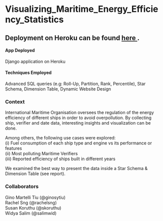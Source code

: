 # Visualizing_Maritime_Energy_Efficiency_Statistics
<h2> Deployment on Heroku can be found <a href="https://bt5110-maritime.herokuapp.com/"> <strong> here </strong> </a>. </h2>

#### App Deployed 
Django application on Heroku

#### Techniques Employed
Advanced SQL queries (e.g: Roll-Up, Partition, Rank, Percentile), Star Schema, Dimension Table, Dynamic Website Design

### Context
International Maritime Organisation oversees the regulation of the energy efficiency of different ships in order to avoid overpollution. By collecting ship, verifier and date data, interesting insights and visualization can be done. <br>

Among others, the following use cases were explored: <br>
(i) Fuel consumption of each ship type and engine vs its performance or features <br>
(ii) Most polluting Maritime Verifiers <br>
(iii) Reported efficiency of ships built in different years <br>

We examined the best way to present the data inside a Star Schema & Dimension Table (see report).

### Collaborators
Gino Martelli Tiu (@ginosytiu)<br>
Rachel Sng (@rachelsng)<br>
Susan Koruthu (@skoruthu) <br>
Widya Salim (@salimwid)

